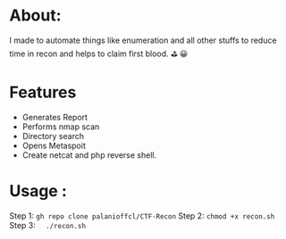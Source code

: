 # About: 
I made to automate things like enumeration and all other
stuffs to reduce time in recon and helps to claim first blood. ⛳ 😀

# Features
 * Generates Report
 * Performs nmap scan
 * Directory search
 * Opens Metaspoit
 * Create netcat and php reverse shell.
 
# Usage :
 Step 1:  ```gh repo clone palanioffcl/CTF-Recon```
 Step 2:  ```chmod +x recon.sh```
 Step 3:  ```  ./recon.sh```
